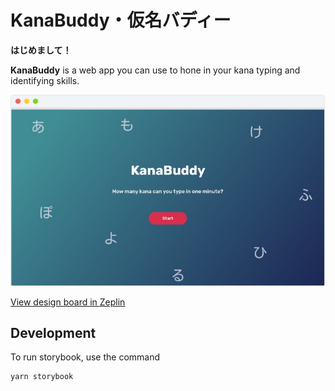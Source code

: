 # KanaBuddy・仮名バディー

**はじめまして！**

**KanaBuddy** is a web app you can use to hone in your kana typing and identifying skills.

![App](./media/App.jpg)

[View design board in Zeplin](https://scene.zeplin.io/project/5e820c82d0b29a1419f5340d)

## Development

To run storybook, use the command

```sh
yarn storybook
```
